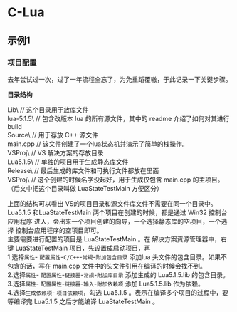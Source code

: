 # C-Lua

## 示例1
### 项目配置
去年尝试过一次，过了一年流程全忘了，为免重蹈覆辙，于此记录一下关键步骤。

__目录结构__

> 
Lib\			// 这个目录用于放库文件  
	lua-5.1.5\	// 包含改版本 lua 的所有源文件，其中的 readme 介绍了如何对其进行build  
Source\		// 用于存放 C++ 源文件  
	main.cpp 	// 该文件创建了一个lua状态机并演示了简单的栈操作。  
VSProj\		// VS 解决方案的存放目录  
	Lua5.1.5\	// 单独的项目用于生成静态库文件  
	Release\ 	// 最后生成的库文件和可执行文件都放在里面  
	VSProj\ 	// 这个创建的时候名字没起好，用于生成仅包含 main.cpp 的主项目。（后文中把这个目录叫做 LuaStateTestMain 方便区分）  

上面的结构可以看出 VS的项目目录和源文件库文件不需要在同一个目录中。  
Lua5.1.5 和LuaStateTestMain 两个项目在创建的时候，都是通过 Win32 控制台应用程序 进入，会出来一个项目创建的向导，一个选择静态库的空项目，一个选择 控制台应用程序的空项目即可。  
主要需要进行配置的项目是 LuaStateTestMain 。在 解决方案资源管理器中，右键 LuaStateTestMain 项目，先设置成启动项目，再  
1.选择`属性`- `配置属性`-`C/C++`-`常规`-`附加包含目录` 添加lua 头文件的包含目录。如果不包含的话，写在 main.cpp 文件中的头文件引用在编译的时候会找不到。  
2.选择`属性`- `配置属性`-`链接器`-`常规`-`附加库目录` 添加生成的 Lua5.1.5.lib 的包含目录。  
3.选择`属性`- `配置属性`-`链接器`-`输入`-`附加依赖项` 添加 Lua5.1.5.lib 作为依赖。  
4.选择`生成依赖项`- `项目依赖项`，勾选 Lua5.1.5 。表示在编译多个项目的过程中，要等编译完 Lua5.1.5 之后才能编译 LuaStateTestMain 。  



